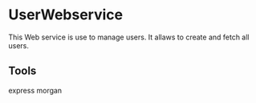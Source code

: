 # UserWebservice

This Web service is use to manage users. It allaws to create and fetch all users.

## Tools

express
morgan
